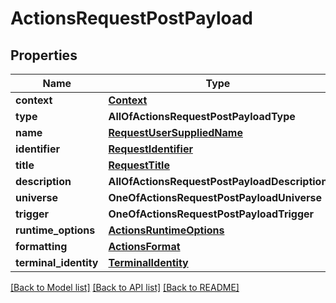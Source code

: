 # ActionsRequestPostPayload

## Properties
Name | Type | Description | Notes
------------ | ------------- | ------------- | -------------
**context** | [**Context**](Context.md) |  | [optional] 
**type** | **AllOfActionsRequestPostPayloadType** |  | 
**name** | [**RequestUserSuppliedName**](RequestUserSuppliedName.md) |  | [optional] 
**identifier** | [**RequestIdentifier**](RequestIdentifier.md) |  | [optional] 
**title** | [**RequestTitle**](RequestTitle.md) |  | [optional] 
**description** | **AllOfActionsRequestPostPayloadDescription** |  | [optional] 
**universe** | **OneOfActionsRequestPostPayloadUniverse** |  | 
**trigger** | **OneOfActionsRequestPostPayloadTrigger** |  | 
**runtime_options** | [**ActionsRuntimeOptions**](ActionsRuntimeOptions.md) |  | [optional] 
**formatting** | [**ActionsFormat**](ActionsFormat.md) |  | [optional] 
**terminal_identity** | [**TerminalIdentity**](TerminalIdentity.md) |  | [optional] 

[[Back to Model list]](../README.md#documentation-for-models) [[Back to API list]](../README.md#documentation-for-api-endpoints) [[Back to README]](../README.md)

